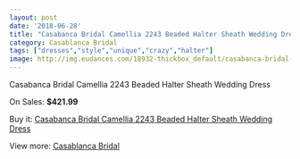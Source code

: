 ```yaml
---
layout: post
date: '2018-06-28'
title: "Casabanca Bridal Camellia 2243 Beaded Halter Sheath Wedding Dress"
category: Casablanca Bridal
tags: ["dresses","style","unique","crazy","halter"]
image: http://img.eudances.com/18932-thickbox_default/casabanca-bridal-camellia-2243-beaded-halter-sheath-wedding-dress.jpg
---
```

Casabanca Bridal Camellia 2243 Beaded Halter Sheath Wedding Dress

On Sales: **$421.99**
<a href="https://www.eudances.com/en/casablanca-bridal/5626-casabanca-bridal-camellia-2243-beaded-halter-sheath-wedding-dress.html"><amp-img layout="responsive" width="600" height="600" src="//img.eudances.com/18932-thickbox_default/casabanca-bridal-camellia-2243-beaded-halter-sheath-wedding-dress.jpg" alt="Casabanca Bridal Camellia 2243 Beaded Halter Sheath Wedding Dress 0" /></a>
<a href="https://www.eudances.com/en/casablanca-bridal/5626-casabanca-bridal-camellia-2243-beaded-halter-sheath-wedding-dress.html"><amp-img layout="responsive" width="600" height="600" src="//img.eudances.com/18934-thickbox_default/casabanca-bridal-camellia-2243-beaded-halter-sheath-wedding-dress.jpg" alt="Casabanca Bridal Camellia 2243 Beaded Halter Sheath Wedding Dress 1" /></a>
<a href="https://www.eudances.com/en/casablanca-bridal/5626-casabanca-bridal-camellia-2243-beaded-halter-sheath-wedding-dress.html"><amp-img layout="responsive" width="600" height="600" src="//img.eudances.com/18933-thickbox_default/casabanca-bridal-camellia-2243-beaded-halter-sheath-wedding-dress.jpg" alt="Casabanca Bridal Camellia 2243 Beaded Halter Sheath Wedding Dress 2" /></a>

Buy it: [Casabanca Bridal Camellia 2243 Beaded Halter Sheath Wedding Dress](https://www.eudances.com/en/casablanca-bridal/5626-casabanca-bridal-camellia-2243-beaded-halter-sheath-wedding-dress.html "Casabanca Bridal Camellia 2243 Beaded Halter Sheath Wedding Dress")

View more: [Casablanca Bridal](https://www.eudances.com/en/4-casablanca-bridal "Casablanca Bridal")